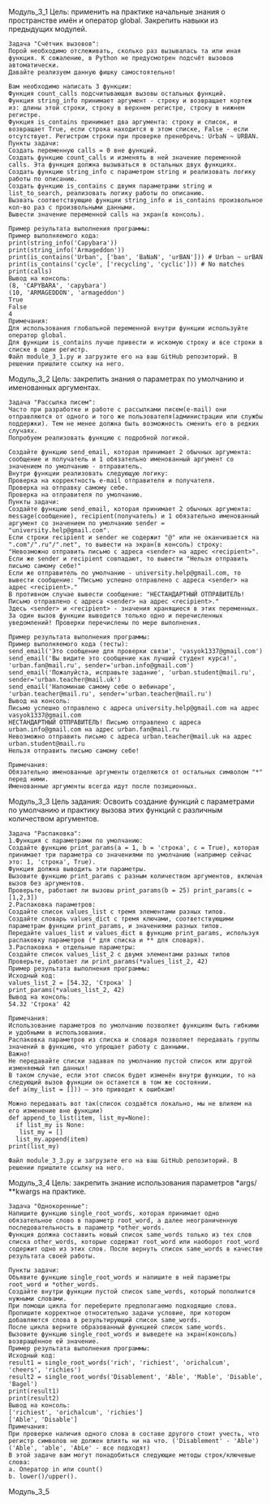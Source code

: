 Модуль_3_1
    Цель: применить на практике начальные знания о пространстве имён и оператор global. Закрепить навыки из предыдущих модулей.
    
    Задача "Счётчик вызовов":
    Порой необходимо отслеживать, сколько раз вызывалась та или иная функция. К сожалению, в Python не предусмотрен подсчёт вызовов автоматически.
    Давайте реализуем данную фишку самостоятельно!
    
    Вам необходимо написать 3 функции:
    Функция count_calls подсчитывающая вызовы остальных функций.
    Функция string_info принимает аргумент - строку и возвращает кортеж из: длины этой строки, строку в верхнем регистре, строку в нижнем регистре.
    Функция is_contains принимает два аргумента: строку и список, и возвращает True, если строка находится в этом списке, False - если отсутствует. Регистром строки при проверке пренебречь: UrbaN ~ URBAN.
    Пункты задачи:
    Создать переменную calls = 0 вне функций.
    Создать функцию count_calls и изменять в ней значение переменной calls. Эта функция должна вызываться в остальных двух функциях.
    Создать функцию string_info с параметром string и реализовать логику работы по описанию.
    Создать функцию is_contains с двумя параметрами string и list_to_search, реализовать логику работы по описанию.
    Вызвать соответствующие функции string_info и is_contains произвольное кол-во раз с произвольными данными.
    Вывести значение переменной calls на экран(в консоль).
    
    Пример результата выполнения программы:
    Пример выполняемого кода:
    print(string_info('Capybara'))
    print(string_info('Armageddon'))
    print(is_contains('Urban', ['ban', 'BaNaN', 'urBAN'])) # Urban ~ urBAN
    print(is_contains('cycle', ['recycling', 'cyclic'])) # No matches
    print(calls)
    Вывод на консоль:
    (8, 'CAPYBARA', 'capybara')
    (10, 'ARMAGEDDON', 'armageddon')
    True
    False
    4
    Примечания:
    Для использования глобальной переменной внутри функции используйте оператор global.
    Для функции is_contains лучше привести и искомую строку и все строки в списке в один регистр.
    Файл module_3_1.py и загрузите его на ваш GitHub репозиторий. В решении пришлите ссылку на него.

Модуль_3_2
    Цель: закрепить знания о параметрах по умолчанию и именованных аргументах.

    Задача "Рассылка писем":
    Часто при разработке и работе с рассылками писем(e-mail) они отправляются от одного и того же пользователя(администрации или службы поддержки). Тем не менее должна быть возможность сменить его в редких случаях.
    Попробуем реализовать функцию с подробной логикой.
    
    Создайте функцию send_email, которая принимает 2 обычных аргумента: сообщение и получатель и 1 обязательно именованный аргумент со значением по умолчанию - отправитель.
    Внутри функции реализовать следующую логику:
    Проверка на корректность e-mail отправителя и получателя.
    Проверка на отправку самому себе.
    Проверка на отправителя по умолчанию.
    Пункты задачи:
    Создайте функцию send_email, которая принимает 2 обычных аргумента: message(сообщение), recipient(получатель) и 1 обязательно именованный аргумент со значением по умолчанию sender = "university.help@gmail.com".
    Если строки recipient и sender не содержит "@" или не оканчивается на ".com"/".ru"/".net", то вывести на экран(в консоль) строку: "Невозможно отправить письмо с адреса <sender> на адрес <recipient>".
    Если же sender и recipient совпадают, то вывести "Нельзя отправить письмо самому себе!"
    Если же отправитель по умолчанию - university.help@gmail.com, то вывести сообщение: "Письмо успешно отправлено с адреса <sender> на адрес <recipient>."
    В противном случае вывести сообщение: "НЕСТАНДАРТНЫЙ ОТПРАВИТЕЛЬ! Письмо отправлено с адреса <sender> на адрес <recipient>."
    Здесь <sender> и <recipient> - значения хранящиеся в этих переменных.
    За один вызов функции выводится только одно и перечисленных уведомлений! Проверки перечислены по мере выполнения.
    
    Пример результата выполнения программы:
    Пример выполняемого кода (тесты):
    send_email('Это сообщение для проверки связи', 'vasyok1337@gmail.com')
    send_email('Вы видите это сообщение как лучший студент курса!', 'urban.fan@mail.ru', sender='urban.info@gmail.com')
    send_email('Пожалуйста, исправьте задание', 'urban.student@mail.ru', sender='urban.teacher@mail.uk')
    send_email('Напоминаю самому себе о вебинаре', 'urban.teacher@mail.ru', sender='urban.teacher@mail.ru')
    Вывод на консоль:
    Письмо успешно отправлено с адреса university.help@gmail.com на адрес vasyok1337@gmail.com
    НЕСТАНДАРТНЫЙ ОТПРАВИТЕЛЬ! Письмо отправлено с адреса urban.info@gmail.com на адрес urban.fan@mail.ru
    Невозможно отправить письмо с адреса urban.teacher@mail.uk на адрес urban.student@mail.ru
    Нельзя отправить письмо самому себе!
    
    Примечания:
    Обязательно именованные аргументы отделяются от остальных символом "*" перед ними.
    Именованные аргументы всегда идут после позиционных.

Модуль_3_3
    Цель задания: Освоить создание функций с параметрами по умолчанию и практику вызова этих функций с различным количеством аргументов.

    Задача "Распаковка":
    1.Функция с параметрами по умолчанию:
    Создайте функцию print_params(a = 1, b = 'строка', c = True), которая принимает три параметра со значениями по умолчанию (например сейчас это: 1, 'строка', True).
    Функция должна выводить эти параметры.
    Вызовите функцию print_params с разным количеством аргументов, включая вызов без аргументов.
    Проверьте, работают ли вызовы print_params(b = 25) print_params(c = [1,2,3])
    2.Распаковка параметров:
    Создайте список values_list с тремя элементами разных типов.
    Создайте словарь values_dict с тремя ключами, соответствующими параметрам функции print_params, и значениями разных типов.
    Передайте values_list и values_dict в функцию print_params, используя распаковку параметров (* для списка и ** для словаря).
    3.Распаковка + отдельные параметры:
    Создайте список values_list_2 с двумя элементами разных типов
    Проверьте, работает ли print_params(*values_list_2, 42)
    Пример результата выполнения программы:
    Исходный код:
    values_list_2 = [54.32, 'Строка' ]
    print_params(*values_list_2, 42)
    Вывод на консоль:
    54.32 'Строка' 42
    
    Примечания:
    Использование параметров по умолчанию позволяет функциям быть гибкими и удобными в использовании.
    Распаковка параметров из списка и словаря позволяет передавать группы значений в функцию, что упрощает работу с данными.
    Важно!
    Не передавайте списки задавая по умолчанию пустой список или другой изменяемый тип данных!
    В таком случае, если этот список будет изменён внутри функции, то на следующий вызов функции он останется в том же состоянии.
    def a(my_list = [])) – это приводит к ошибкам!
    
    Можно передавать вот так(список создаётся локально, мы не влияем на его изменение вне функции)
    def append_to_list(item, list_my=None):
      if list_my is None:
       list_my = []
      list_my.append(item)
    print(list_my)
    
    Файл module_3_3.py и загрузите его на ваш GitHub репозиторий. В решении пришлите ссылку на него.

Модуль_3_4
    Цель: закрепить знание использования параметров *args/ **kwargs на практике.
    
    Задача "Однокоренные":
    Напишите функцию single_root_words, которая принимает одно обязательное слово в параметр root_word, а далее неограниченную последовательность в параметр *other_words.
    Функция должна составить новый список same_words только из тех слов списка other_words, которые содержат root_word или наоборот root_word содержит одно из этих слов. После вернуть список same_words в качестве результата своей работы.
    
    Пункты задачи:
    Объявите функцию single_root_words и напишите в ней параметры root_word и *other_words.
    Создайте внутри функции пустой список same_words, который пополнится нужными словами.
    При помощи цикла for переберите предполагаемо подходящие слова.
    Пропишите корректное относительно задачи условие, при котором добавляются слова в результирующий список same_words.
    После цикла верните образованный функцией список same_words.
    Вызовите функцию single_root_words и выведете на экран(консоль) возвращённое ей значение.
    Пример результата выполнения программы:
    Исходный код:
    result1 = single_root_words('rich', 'richiest', 'orichalcum', 'cheers', 'richies')
    result2 = single_root_words('Disablement', 'Able', 'Mable', 'Disable', 'Bagel')
    print(result1)
    print(result2)
    Вывод на консоль:
    ['richiest', 'orichalcum', 'richies']
    ['Able', 'Disable']
    Примечания:
    При проверке наличия одного слова в составе другого стоит учесть, что регистр символов не должен влиять ни на что. ('Disablement' - 'Able') ('Able', 'able', 'AbLe' - все подходят)
    В этой задаче вам могут понадобиться следующие методы строк/ключевые слова:
    а. Оператор in или count()
    b. lower()/upper().

Модуль_3_5
    
